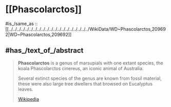
# [[Phascolarctos]] 

#is_/same_as :: [[../../../../../../../../../../../../../../../../../../../../WikiData/WD~Phascolarctos,209692|WD~Phascolarctos,209692]] 

## #has_/text_of_/abstract 

> **Phascolarctos** is a genus of marsupials with one extant species, 
> the koala Phascolarctos cinereus, an iconic animal of Australia. 
> 
> Several extinct species of the genus are known from fossil material, 
> these were also large tree dwellers that browsed on Eucalyptus leaves.
>
> [Wikipedia](https://en.wikipedia.org/wiki/Phascolarctos) 

